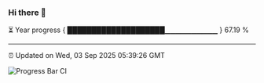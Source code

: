 ### Hi there 👋

⏳ Year progress { ████████████████████▁▁▁▁▁▁▁▁▁▁ } 67.19 %

---

⏰ Updated on Wed, 03 Sep 2025 05:39:26 GMT

![Progress Bar CI](https://github.com/IshwaranRudhara/GIT-ACTION/workflows/Progress%20Bar%20CI/badge.svg)
